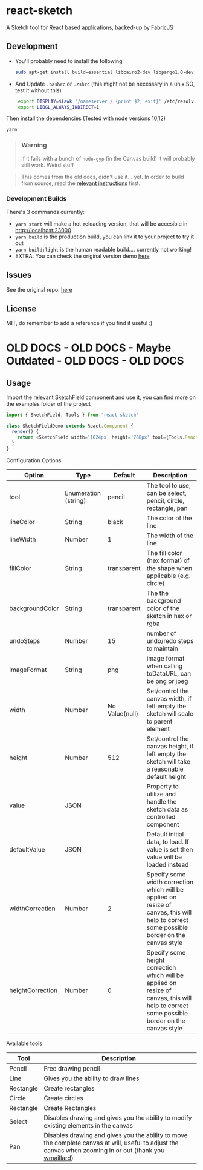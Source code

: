 # react-sketch

A Sketch tool for React based applications, backed-up by [FabricJS](http://fabricjs.com/)

## Development

- You'll probably need to install the following

  ```sh
  sudo apt-get install build-essential libcairo2-dev libpango1.0-dev libjpeg-dev libgif-dev librsvg2-dev xdg-utils --fix-missing
  ```

- And Update `.bashrc` or `.zshrc` (this might not be necessary in a unix SO, test it without this)

  ```sh
   export DISPLAY=$(awk '/nameserver / {print $2; exit}' /etc/resolv.conf 2>/dev/null):0
   export LIBGL_ALWAYS_INDIRECT=1
  ```

Then install the dependencies (Tested with node versions 10,12)

```sh
yarn
```

> ### Warning
>
> If it fails with a bunch of `node-gyp` (in the Canvas build) it will probably still work. Weird stuff

> This comes from the old docs, didn't use it... yet.
> In order to build from source, read the [relevant instructions](http://fabricjs.com/fabric-intro-part-4#node) first.


### Development Builds

There's 3 commands currently:

- `yarn start` will make a hot-reloading version, that will be accesible in [http://localhost:23000](http://localhost:23000)
- `yarn build` is the production build, you can link it to your project to try it out
- `yarn build:light` is the human readable build.... currently not working!
- EXTRA: You can check the original version demo [here](http://tbolis.github.io/showcase/react-sketch/)

## Issues

See the original repo: [here](https://github.com/tbolis/react-sketch/issues)

## License

MIT, do remember to add a reference if you find it useful :)

[warning-image]: /docs/img/warning.png
[idea-image]: /docs/img/idea.png
[github-image]: https://img.shields.io/github/release/tbolis/react-sketch.svg
[github-url]: https://github.com/tbolis/react-sketch/releases
[npm-image]: https://img.shields.io/npm/v/react-sketch.svg
[npm-url]: https://www.npmjs.com/package/react-sketch
[downloads-image]: https://img.shields.io/npm/dm/react-sketch.svg
[downloads-url]: https://www.npmjs.com/package/react-sketch
[travis-image]: https://img.shields.io/travis/tbolis/react-sketch.svg
[travis-url]: https://travis-ci.org/tbolis/react-sketch

# OLD DOCS - OLD DOCS - Maybe Outdated - OLD DOCS - OLD DOCS

## Usage

Import the relevant SketchField component and use it, you can find more on the examples folder of the project

```javascript
import { SketchField, Tools } from 'react-sketch'

class SketchFieldDemo extends React.Component {
  render() {
    return <SketchField width='1024px' height='768px' tool={Tools.Pencil} lineColor='black' lineWidth={3} />
  }
}
```

Configuration Options

| Option           | Type                 | Default        | Description                                                                                                                                  |
| ---------------- | -------------------- | -------------- | -------------------------------------------------------------------------------------------------------------------------------------------- |
| tool             | Enumeration (string) | pencil         | The tool to use, can be select, pencil, circle, rectangle, pan                                                                               |
| lineColor        | String               | black          | The color of the line                                                                                                                        |
| lineWidth        | Number               | 1              | The width of the line                                                                                                                        |
| fillColor        | String               | transparent    | The fill color (hex format) of the shape when applicable (e.g. circle)                                                                       |
| backgroundColor  | String               | transparent    | The the background color of the sketch in hex or rgba                                                                                        |
| undoSteps        | Number               | 15             | number of undo/redo steps to maintain                                                                                                        |
| imageFormat      | String               | png            | image format when calling toDataURL, can be png or jpeg                                                                                      |
| width            | Number               | No Value(null) | Set/control the canvas width, if left empty the sketch will scale to parent element                                                          |
| height           | Number               | 512            | Set/control the canvas height, if left empty the sketch will take a reasonable default height                                                |
| value            | JSON                 |                | Property to utilize and handle the sketch data as controlled component                                                                       |
| defaultValue     | JSON                 |                | Default initial data, to load. If value is set then value will be loaded instead                                                             |
| widthCorrection  | Number               | 2              | Specify some width correction which will be applied on resize of canvas, this will help to correct some possible border on the canvas style  |
| heightCorrection | Number               | 0              | Specify some height correction which will be applied on resize of canvas, this will help to correct some possible border on the canvas style |

Available tools

| Tool      | Description                                                                                                                                                                              |
| --------- | ---------------------------------------------------------------------------------------------------------------------------------------------------------------------------------------- |
| Pencil    | Free drawing pencil                                                                                                                                                                      |
| Line      | Gives you the ability to draw lines                                                                                                                                                      |
| Rectangle | Create rectangles                                                                                                                                                                        |
| Circle    | Create circles                                                                                                                                                                           |
| Rectangle | Create Rectangles                                                                                                                                                                        |
| Select    | Disables drawing and gives you the ability to modify existing elements in the canvas                                                                                                     |
| Pan       | Disables drawing and gives you the ability to move the complete canvas at will, useful to adjust the canvas when zooming in or out (thank you [wmaillard](https://github.com/wmaillard)) |
